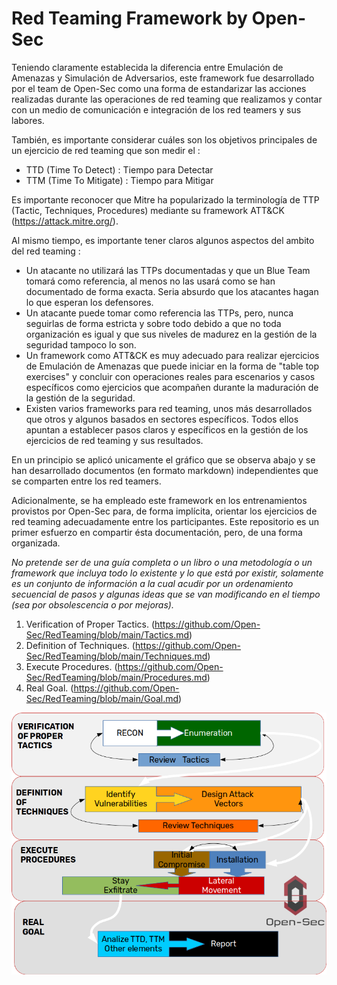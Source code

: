 # Red Teaming Framework by Open-Sec

Teniendo claramente establecida la diferencia entre Emulación de Amenazas y Simulación de Adversarios, este framework fue desarrollado por el team de Open-Sec como una forma de estandarizar las acciones realizadas durante las operaciones de red teaming que realizamos y contar con un medio de comunicación e integración de los red teamers y sus labores.

También, es importante considerar cuáles son los objetivos principales de un ejercicio de red teaming que son medir el :
- TTD (Time To Detect) : Tiempo para Detectar
- TTM (Time To Mitigate) : Tiempo para Mitigar

Es importante reconocer que Mitre ha popularizado la terminología de TTP (Tactic, Techniques, Procedures) mediante su framework ATT&CK (https://attack.mitre.org/).

Al mismo tiempo, es importante tener claros algunos aspectos del ambito del red teaming :
- Un atacante no utilizará las TTPs documentadas y que un Blue Team tomará como referencia, al menos no las usará como se han documentado de forma exacta.  Seria absurdo que los atacantes hagan lo que esperan los defensores.
- Un atacante puede tomar como referencia las TTPs, pero, nunca seguirlas de forma estricta y sobre todo debido a que no toda organización es igual y que sus niveles de madurez en la gestión de la seguridad tampoco lo son.
- Un framework como ATT&CK es muy adecuado para realizar ejercicios de Emulación de Amenazas que puede iniciar en la forma de "table top exercises" y concluir con operaciones reales para escenarios y casos específicos como ejercicios que acompañen durante la maduración de la gestión de la seguridad.
- Existen varios frameworks para red teaming, unos más desarrollados que otros y algunos basados en sectores específicos.  Todos ellos apuntan a establecer pasos claros y específicos en la gestión de los ejercicios de red teaming y sus resultados.

En un principio se aplicó unicamente el gráfico que se observa abajo y se han desarrollado documentos (en formato markdown) independientes que se comparten entre los red teamers.

Adicionalmente, se ha empleado este framework en los entrenamientos provistos por Open-Sec para, de forma implícita, orientar los ejercicios de red teaming adecuadamente entre los participantes.
Este repositorio es un primer esfuerzo en compartir ésta documentación, pero, de una forma organizada.

*No pretende ser de una guía completa o un libro o una metodología o un framework que incluya todo lo existente y lo que está por existir, solamente es un conjunto de información a la cual acudir por un ordenamiento secuencial de pasos y algunas ideas que se van modificando en el tiempo (sea por obsolescencia o por mejoras).*

1. Verification of Proper Tactics. (https://github.com/Open-Sec/RedTeaming/blob/main/Tactics.md)
2. Definition of Techniques. (https://github.com/Open-Sec/RedTeaming/blob/main/Techniques.md)
3. Execute Procedures. (https://github.com/Open-Sec/RedTeaming/blob/main/Procedures.md)
4. Real Goal. (https://github.com/Open-Sec/RedTeaming/blob/main/Goal.md)

![Red Teaming Framework by Open-Sec](https://github.com/Open-Sec/RedTeaming/blob/main/redteaming-framework-2.png)
